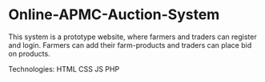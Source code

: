 # Online-APMC-Auction-System
This system is a prototype website,
where farmers and traders can register and login.
Farmers can add their farm-products and traders can place bid on products.

Technologies:
HTML
CSS
JS
PHP
